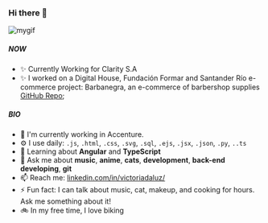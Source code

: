 ### Hi there 👋

![mygif](https://user-images.githubusercontent.com/74981864/144459238-9d47479b-0737-4c89-b7bb-90b64d440e48.gif)

##### NOW
- ✨ Currently Working for Clarity S.A
- ✨ I worked on a Digital House, Fundación Formar and Santander Río e-commerce project: Barbanegra, an e-commerce of barbershop supplies [GitHub Repo](https://github.com/victoriadaluz/grupo_3_barbanegra);

##### BIO

- 🏢 I'm currently working in Accenture.
- ⚙️ I use daily: `.js`, `.html`, `.css`, `.svg`, `.sql`, `.ejs`, `.jsx`, `.json`, `.py`, `..ts`
- 🌱 Learning about **Angular** and **TypeScript**
- 💬 Ask me about **music**, **anime**, **cats**, **development**, **back-end developing**, **git**
- 📫 Reach me: [linkedin.com/in/victoriadaluz/](https://www.linkedin.com/in/victoriadaluz/)
- ⚡️ Fun fact: I can talk about music, cat, makeup, and cooking for hours. Ask me something about it!
- 🚲 In my free time, I love biking 
